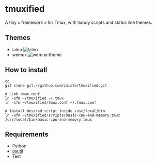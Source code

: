 tmuxified
========= 

A tiny « framework » for Tmux, with handy scripts and status line themes.

Themes
------

 * lateo
 ![lateo](http://f.cl.ly/items/1o0f3d0X1P1S2c2h1V2Y/tmuxified.png)
 * wemux
 ![wemux-theme](http://f.cl.ly/items/2710290z0334110K1x3n/wemux.png)

How to install
--------------

    cd
    git clone git://github.com/zaiste/tmuxified.git

    # Link tmux.conf
    ln -sfn ~/tmuxified ~/.tmux
    ln -sfn ~/tmuxified/tmux.conf ~/.tmux.conf

    # Install desired script inside /usr/local/bin
    ln -sfn ~/tmuxified/scripts/basic-cpu-and-memory.tmux /usr/local/bin/basic-cpu-and-memory.tmux

Requirements
------------

 * Python
 * [psutil](http://code.google.com/p/psutil/)
 * Test
